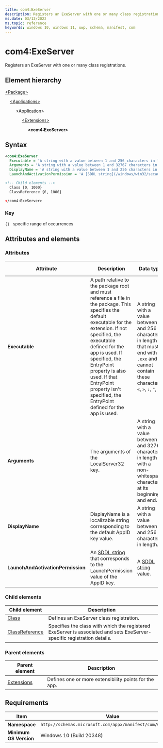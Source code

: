 ```yaml
---
title: com4:ExeServer
description: Registers an ExeServer with one or many class registrations (com4:ExeServer).
ms.date: 03/13/2022
ms.topic: reference
keywords: windows 10, windows 11, uwp, schema, manifest, com
---
```


# com4:ExeServer

Registers an ExeServer with one or many class registrations.

## Element hierarchy

[\<Package\>](element-package.md)

&nbsp;&nbsp;&nbsp;&nbsp;[\<Applications\>](element-applications.md)

&nbsp;&nbsp;&nbsp;&nbsp; &nbsp;&nbsp;&nbsp;&nbsp;[\<Application\>](element-application.md)

&nbsp;&nbsp;&nbsp;&nbsp; &nbsp;&nbsp;&nbsp;&nbsp; &nbsp;&nbsp;&nbsp;&nbsp;[\<Extensions\>](element-1-extensions.md)

&nbsp;&nbsp;&nbsp;&nbsp; &nbsp;&nbsp;&nbsp;&nbsp; &nbsp;&nbsp;&nbsp;&nbsp; &nbsp;&nbsp;&nbsp;&nbsp;**\<com4:ExeServer\>**

## Syntax

```xml
<com4:ExeServer
  Executable = 'A string with a value between 1 and 256 characters in length that must end with ".exe" and cannot contain these characters: <, >, :, ", |, ?, or *.'
  Arguments = 'A string with a value between 1 and 32767 characters in length with a non-whitespace character at its beginning and end.'
  DisplayName = 'A string with a value between 1 and 256 characters in length. This string is localizable.'
  LaunchAndActivationPermission = 'A [SDDL string](/windows/win32/secauthz/security-descriptor-string-format) value.' />

<!-- Child elements -->
  Class {0, 1000}
  ClassReference {0, 1000}

</com4:ExeServer>
```

### Key

`{}`   specific range of occurrences

## Attributes and elements

### Attributes

| Attribute | Description | Data type | Required | Default value |
|-|-|-|-|-|
| **Executable** | A path relative to the package root and must reference a file in the package. This specifies the default executable for the extension. If not specified, the executable defined for the app is used.  If specified, the EntryPoint property is also used. If that EntryPoint property isn't specified, the EntryPoint defined for the app is used. | A string with a value between 1 and 256 characters in length that must end with `.exe` and cannot contain these characters: `<`, `>`, `:`, `"`, `|`, `?`, or `*`. | Yes |  |
| **Arguments** |  The arguments of the [LocalServer32](/windows/win32/com/localserver32) key. | A string with a value between 1 and 32767 characters in length with a non-whitespace character at its beginning and end. | Yes |  |
| **DisplayName** |  DisplayName is a localizable string corresponding to the default AppID key value. | A string with a value between 1 and 256 characters in length. | Yes |  |
| **LaunchAndActivationPermission** | An [SDDL string](/windows/win32/secauthz/security-descriptor-string-format) that corresponds to the LaunchPermission value of the AppID key. | A [SDDL string](/windows/win32/secauthz/security-descriptor-string-format) value. | Yes |  |

### Child elements

| Child element | Description |
|-|-|
| [Class](element-com4-exeserver-class.md) | Defines an ExeServer class registration. |
| [ClassReference](element-com4-exeserver-classreference.md) | Specifies the class with which the registered ExeServer is associated and sets ExeServer-specific registration details. |

### Parent elements

| Parent element | Description |
|-|-|
| [Extensions](element-1-extensions.md) | Defines one or more extensibility points for the app. |

## Requirements

| Item | Value |
|--|--|
| **Namespace** | `http://schemas.microsoft.com/appx/manifest/com/windows10/4` |
| **Minimum OS Version** | Windows 10 (Build 20348) |
